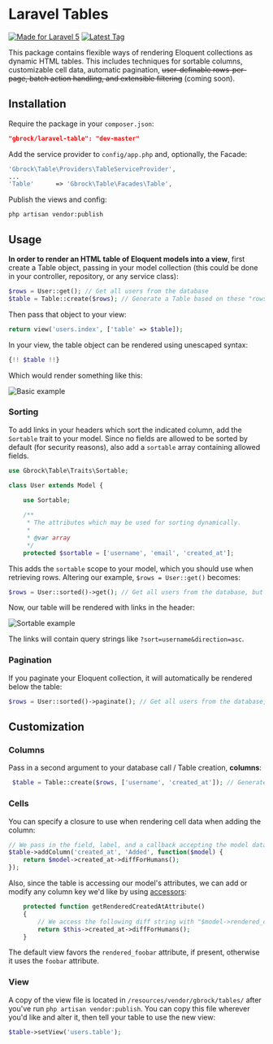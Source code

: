 # Laravel Tables
[![Made for Laravel 5](https://img.shields.io/badge/laravel-5.0-red.svg)](http://laravel.com/)
[![Latest Tag](https://img.shields.io/github/tag/gbrock/laravel-table.svg)](https://github.com/gbrock/laravel-table/releases)
<!--[![Build Status](https://img.shields.io/travis/gbrock/laravel-table.svg)](https://travis-ci.org/gbrock/laravel-table)-->

This package contains flexible ways of rendering Eloquent collections as dynamic HTML tables.  This includes
techniques for sortable columns, customizable cell data, automatic pagination, ~~user-definable rows-per-page, batch 
action handling, and extensible filtering~~ (coming soon).


## Installation

Require the package in your `composer.json`:

```json
"gbrock/laravel-table": "dev-master"
```

Add the service provider to `config/app.php` and, optionally, the Facade:

```php
'Gbrock\Table\Providers\TableServiceProvider',
...
'Table'      => 'Gbrock\Table\Facades\Table',
```

Publish the views and config:

```
php artisan vendor:publish
```

## Usage

**In order to render an HTML table of Eloquent models into a view**, first create a Table object, passing in your
 model collection (this could be done in your controller, repository, or any service class):
 
 ```php
 $rows = User::get(); // Get all users from the database
 $table = Table::create($rows); // Generate a Table based on these "rows"
 ```
 
 Then pass that object to your view:

```php
return view('users.index', ['table' => $table]);
```

In your view, the table object can be rendered using unescaped syntax:

```php
{!! $table !!}
```

Which would render something like this:

![Basic example](https://raw.githubusercontent.com/gbrock/laravel-table/master/examples/images/basic_initialization.png)

### Sorting

To add links in your headers which sort the indicated column, add the `Sortable` trait to your model.  Since no 
fields are allowed to be sorted by default (for security reasons), also add a `sortable` array containing allowed fields.

```php
use Gbrock\Table\Traits\Sortable;

class User extends Model {

	use Sortable;
	
    /**
     * The attributes which may be used for sorting dynamically.
     *
     * @var array
     */
    protected $sortable = ['username', 'email', 'created_at'];
```

This adds the `sortable` scope to your model, which you should use when retrieving rows.  Altering our example,
`$rows = User::get()` becomes:

 ```php
 $rows = User::sorted()->get(); // Get all users from the database, but listen to the user Request and sort accordingly
```

Now, our table will be rendered with links in the header:

![Sortable example](https://raw.githubusercontent.com/gbrock/laravel-table/master/examples/images/sortable_initialization.png)

The links will contain query strings like `?sort=username&direction=asc`.

### Pagination

If you paginate your Eloquent collection, it will automatically be rendered below the table:

 ```php
 $rows = User::sorted()->paginate(); // Get all users from the database, sort, and paginate
```

## Customization

### Columns

Pass in a second argument to your database call / Table creation, **columns**:

```php
 $table = Table::create($rows, ['username', 'created_at']); // Generate a Table based on these "rows"
```


### Cells

You can specify a closure to use when rendering cell data when adding the column:

```php
// We pass in the field, label, and a callback accepting the model data of the row it's currently rendering
$table->addColumn('created_at', 'Added', function($model) {
    return $model->created_at->diffForHumans();
});
```

Also, since the table is accessing our model's attributes, we can add or modify any column key we'd like by using
[accessors](http://laravel.com/docs/5.0/eloquent#accessors-and-mutators):

```php
    protected function getRenderedCreatedAtAttribute()
    {
        // We access the following diff string with "$model->rendered_created_at"
        return $this->created_at->diffForHumans();
    }
```

The default view favors the `rendered_foobar` attribute, if present, otherwise it uses the `foobar` attribute.

### View

A copy of the view file is located in `/resources/vendor/gbrock/tables/` after you've run `php artisan vendor:publish`.
You can copy this file wherever you'd like and alter it, then tell your table to use the new view:

```php
$table->setView('users.table');
```
